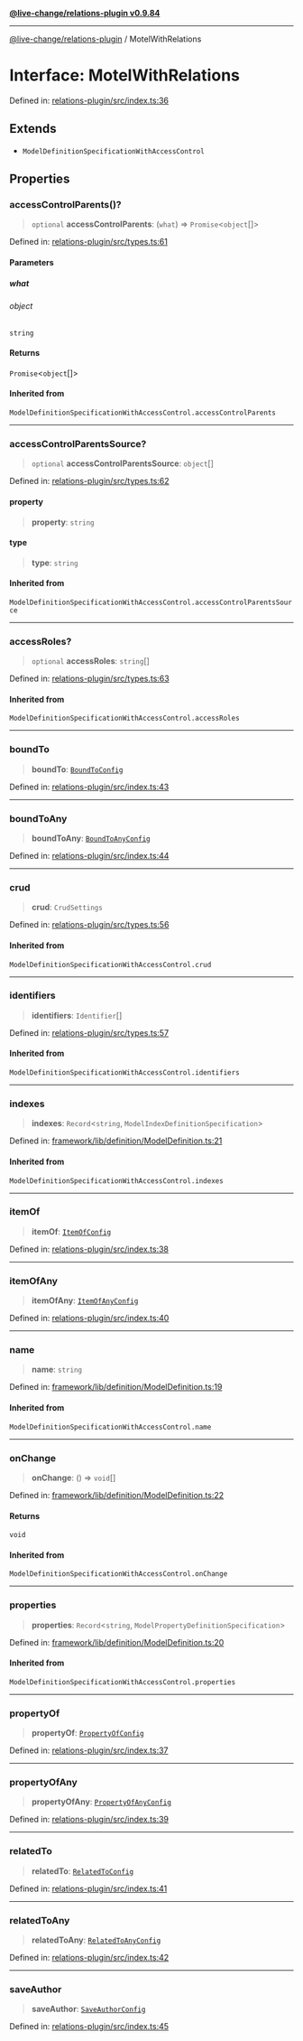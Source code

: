 [**@live-change/relations-plugin v0.9.84**](../README.md)

***

[@live-change/relations-plugin](../globals.md) / MotelWithRelations

# Interface: MotelWithRelations

Defined in: [relations-plugin/src/index.ts:36](https://github.com/live-change/live-change-stack/blob/master/framework/relations-plugin/framework/relations-plugin/src/index.ts#L36)

## Extends

- `ModelDefinitionSpecificationWithAccessControl`

## Properties

### accessControlParents()?

> `optional` **accessControlParents**: (`what`) => `Promise`\<`object`[]\>

Defined in: [relations-plugin/src/types.ts:61](https://github.com/live-change/live-change-stack/blob/master/framework/relations-plugin/framework/relations-plugin/src/types.ts#L61)

#### Parameters

##### what

###### object

`string`

#### Returns

`Promise`\<`object`[]\>

#### Inherited from

`ModelDefinitionSpecificationWithAccessControl.accessControlParents`

***

### accessControlParentsSource?

> `optional` **accessControlParentsSource**: `object`[]

Defined in: [relations-plugin/src/types.ts:62](https://github.com/live-change/live-change-stack/blob/master/framework/relations-plugin/framework/relations-plugin/src/types.ts#L62)

#### property

> **property**: `string`

#### type

> **type**: `string`

#### Inherited from

`ModelDefinitionSpecificationWithAccessControl.accessControlParentsSource`

***

### accessRoles?

> `optional` **accessRoles**: `string`[]

Defined in: [relations-plugin/src/types.ts:63](https://github.com/live-change/live-change-stack/blob/master/framework/relations-plugin/framework/relations-plugin/src/types.ts#L63)

#### Inherited from

`ModelDefinitionSpecificationWithAccessControl.accessRoles`

***

### boundTo

> **boundTo**: [`BoundToConfig`](BoundToConfig.md)

Defined in: [relations-plugin/src/index.ts:43](https://github.com/live-change/live-change-stack/blob/master/framework/relations-plugin/framework/relations-plugin/src/index.ts#L43)

***

### boundToAny

> **boundToAny**: [`BoundToAnyConfig`](BoundToAnyConfig.md)

Defined in: [relations-plugin/src/index.ts:44](https://github.com/live-change/live-change-stack/blob/master/framework/relations-plugin/framework/relations-plugin/src/index.ts#L44)

***

### crud

> **crud**: `CrudSettings`

Defined in: [relations-plugin/src/types.ts:56](https://github.com/live-change/live-change-stack/blob/master/framework/relations-plugin/framework/relations-plugin/src/types.ts#L56)

#### Inherited from

`ModelDefinitionSpecificationWithAccessControl.crud`

***

### identifiers

> **identifiers**: `Identifier`[]

Defined in: [relations-plugin/src/types.ts:57](https://github.com/live-change/live-change-stack/blob/master/framework/relations-plugin/framework/relations-plugin/src/types.ts#L57)

#### Inherited from

`ModelDefinitionSpecificationWithAccessControl.identifiers`

***

### indexes

> **indexes**: `Record`\<`string`, `ModelIndexDefinitionSpecification`\>

Defined in: [framework/lib/definition/ModelDefinition.ts:21](https://github.com/live-change/live-change-stack/blob/master/framework/relations-plugin/framework/framework/lib/definition/ModelDefinition.ts#L21)

#### Inherited from

`ModelDefinitionSpecificationWithAccessControl.indexes`

***

### itemOf

> **itemOf**: [`ItemOfConfig`](ItemOfConfig.md)

Defined in: [relations-plugin/src/index.ts:38](https://github.com/live-change/live-change-stack/blob/master/framework/relations-plugin/framework/relations-plugin/src/index.ts#L38)

***

### itemOfAny

> **itemOfAny**: [`ItemOfAnyConfig`](ItemOfAnyConfig.md)

Defined in: [relations-plugin/src/index.ts:40](https://github.com/live-change/live-change-stack/blob/master/framework/relations-plugin/framework/relations-plugin/src/index.ts#L40)

***

### name

> **name**: `string`

Defined in: [framework/lib/definition/ModelDefinition.ts:19](https://github.com/live-change/live-change-stack/blob/master/framework/relations-plugin/framework/framework/lib/definition/ModelDefinition.ts#L19)

#### Inherited from

`ModelDefinitionSpecificationWithAccessControl.name`

***

### onChange

> **onChange**: () => `void`[]

Defined in: [framework/lib/definition/ModelDefinition.ts:22](https://github.com/live-change/live-change-stack/blob/master/framework/relations-plugin/framework/framework/lib/definition/ModelDefinition.ts#L22)

#### Returns

`void`

#### Inherited from

`ModelDefinitionSpecificationWithAccessControl.onChange`

***

### properties

> **properties**: `Record`\<`string`, `ModelPropertyDefinitionSpecification`\>

Defined in: [framework/lib/definition/ModelDefinition.ts:20](https://github.com/live-change/live-change-stack/blob/master/framework/relations-plugin/framework/framework/lib/definition/ModelDefinition.ts#L20)

#### Inherited from

`ModelDefinitionSpecificationWithAccessControl.properties`

***

### propertyOf

> **propertyOf**: [`PropertyOfConfig`](PropertyOfConfig.md)

Defined in: [relations-plugin/src/index.ts:37](https://github.com/live-change/live-change-stack/blob/master/framework/relations-plugin/framework/relations-plugin/src/index.ts#L37)

***

### propertyOfAny

> **propertyOfAny**: [`PropertyOfAnyConfig`](PropertyOfAnyConfig.md)

Defined in: [relations-plugin/src/index.ts:39](https://github.com/live-change/live-change-stack/blob/master/framework/relations-plugin/framework/relations-plugin/src/index.ts#L39)

***

### relatedTo

> **relatedTo**: [`RelatedToConfig`](RelatedToConfig.md)

Defined in: [relations-plugin/src/index.ts:41](https://github.com/live-change/live-change-stack/blob/master/framework/relations-plugin/framework/relations-plugin/src/index.ts#L41)

***

### relatedToAny

> **relatedToAny**: [`RelatedToAnyConfig`](RelatedToAnyConfig.md)

Defined in: [relations-plugin/src/index.ts:42](https://github.com/live-change/live-change-stack/blob/master/framework/relations-plugin/framework/relations-plugin/src/index.ts#L42)

***

### saveAuthor

> **saveAuthor**: [`SaveAuthorConfig`](SaveAuthorConfig.md)

Defined in: [relations-plugin/src/index.ts:45](https://github.com/live-change/live-change-stack/blob/master/framework/relations-plugin/framework/relations-plugin/src/index.ts#L45)
